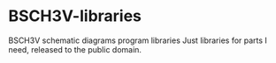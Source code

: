 # BSCH3V-libraries
BSCH3V schematic diagrams program libraries
Just libraries for parts I need, released to the public domain.
